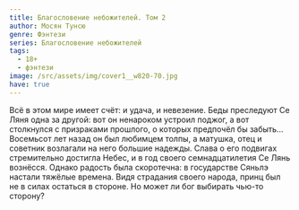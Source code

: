 ```yaml
---
title: Благословение небожителей. Том 2
author: Мосян Тунсю
genre: Фэнтези
series: Благословение небожителей
tags:
  - 18+
  - фэнтези
image: /src/assets/img/cover1__w820-70.jpg
have: true
---
```

Всё в этом мире имеет счёт: и удача, и невезение. Беды преследуют Се Ляня одна за другой: вот он ненароком устроил поджог, а вот столкнулся с призраками прошлого, о которых предпочёл бы забыть… Восемьсот лет назад он был любимцем толпы, а матушка, отец и советник возлагали на него большие надежды. Слава о его подвигах стремительно достигла Небес, и в год своего семнадцатилетия Се Лянь вознёсся. Однако радость была скоротечна: в государстве Сяньлэ настали тяжёлые времена. Видя страдания своего народа, принц был не в силах остаться в стороне. Но может ли бог выбирать чью-то сторону?
